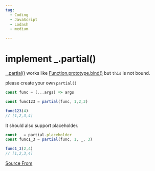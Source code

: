 ```yaml
---
tag:
  - Coding
  - JavaScript
  - Lodash
  - medium

---
```

  
# implement _.partial()

[\_.partial()](https://lodash.com/docs/4.17.15#partial) works like [Function.prototype.bind()](https://developer.mozilla.org/en-US/docs/Web/JavaScript/Reference/Global_Objects/Function/bind) but `this` is not bound.

please create your own `partial()`

```ts
const func = (...args) => args

const func123 = partial(func, 1,2,3)

func123(4)
// [1,2,3,4]
```

It should also support placeholder.

```ts
const _ = partial.placeholder
const func1_3 = partial(func, 1, _, 3)

func1_3(2,4)
// [1,2,3,4]
```


[Source From](https://bigfrontend.dev/problem/implement-partial)

  